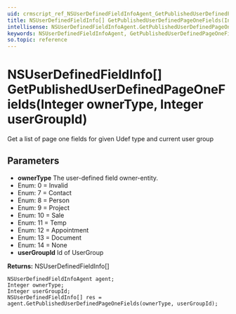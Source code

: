 ```yaml
---
uid: crmscript_ref_NSUserDefinedFieldInfoAgent_GetPublishedUserDefinedPageOneFields
title: NSUserDefinedFieldInfo[] GetPublishedUserDefinedPageOneFields(Integer ownerType, Integer userGroupId)
intellisense: NSUserDefinedFieldInfoAgent.GetPublishedUserDefinedPageOneFields
keywords: NSUserDefinedFieldInfoAgent, GetPublishedUserDefinedPageOneFields
so.topic: reference
---
```


# NSUserDefinedFieldInfo[] GetPublishedUserDefinedPageOneFields(Integer ownerType, Integer userGroupId)

Get a list of page one fields for given Udef type and current user group

## Parameters

* **ownerType** The user-defined field owner-entity.
* Enum: 0 = Invalid
* Enum: 7 = Contact
* Enum: 8 = Person
* Enum: 9 = Project
* Enum: 10 = Sale
* Enum: 11 = Temp
* Enum: 12 = Appointment
* Enum: 13 = Document
* Enum: 14 = None
* **userGroupId** Id of UserGroup

**Returns:** NSUserDefinedFieldInfo[]

```crmscript
NSUserDefinedFieldInfoAgent agent;
Integer ownerType;
Integer userGroupId;
NSUserDefinedFieldInfo[] res = agent.GetPublishedUserDefinedPageOneFields(ownerType, userGroupId);
```

